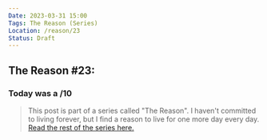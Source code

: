 ```yaml
---
Date: 2023-03-31 15:00
Tags: The Reason (Series)
Location: /reason/23
Status: Draft
---
```


## The Reason #23:

### Today was a /10

>This post is part of a series called "The Reason". I haven't committed to living forever, but I find a reason to live for one more day every day. [Read the rest of the series here.](/reason/)
